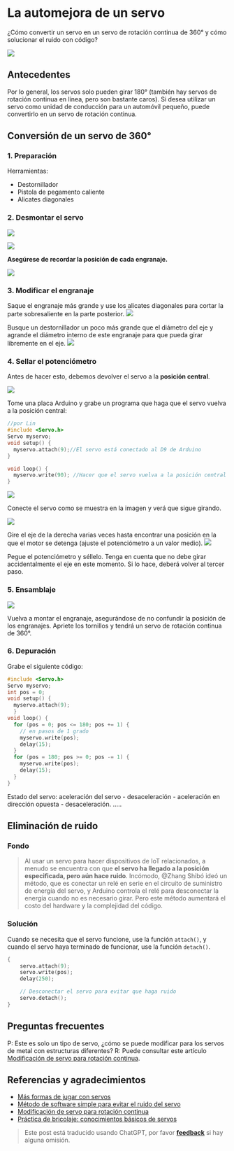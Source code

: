# La automejora de un servo

¿Cómo convertir un servo en un servo de rotación continua de 360° y cómo solucionar el ruido con código?

![](https://wiki-media-1253965369.cos.ap-guangzhou.myqcloud.com/img/2218072-04cbc8eb7ac10ddc.jpg)

## Antecedentes

Por lo general, los servos solo pueden girar 180° (también hay servos de rotación continua en línea, pero son bastante caros). Si desea utilizar un servo como unidad de conducción para un automóvil pequeño, puede convertirlo en un servo de rotación continua.

## Conversión de un servo de 360°

### 1. Preparación

Herramientas:

- Destornillador
- Pistola de pegamento caliente
- Alicates diagonales

### 2. Desmontar el servo

![](https://wiki-media-1253965369.cos.ap-guangzhou.myqcloud.com/img/2218072-7bc137198ac65914.jpg)

![](https://wiki-media-1253965369.cos.ap-guangzhou.myqcloud.com/img/2218072-ce45e1ce8a869ed2.jpg)

**Asegúrese de recordar la posición de cada engranaje.**

![](https://wiki-media-1253965369.cos.ap-guangzhou.myqcloud.com/img/2218072-f81faeac715a89f7.jpg)

### 3. Modificar el engranaje

Saque el engranaje más grande y use los alicates diagonales para cortar la parte sobresaliente en la parte posterior. ![](https://wiki-media-1253965369.cos.ap-guangzhou.myqcloud.com/img/2218072-2fab2f9620b5efb2.jpg)

Busque un destornillador un poco más grande que el diámetro del eje y agrande el diámetro interno de este engranaje para que pueda girar libremente en el eje. ![](https://wiki-media-1253965369.cos.ap-guangzhou.myqcloud.com/img/2218072-b5de55e257df450e.jpg)

### 4. Sellar el potenciómetro

Antes de hacer esto, debemos devolver el servo a la **posición central**.

![](https://wiki-media-1253965369.cos.ap-guangzhou.myqcloud.com/img/2218072-3f7127da4c2c8d88.jpg)

Tome una placa Arduino y grabe un programa que haga que el servo vuelva a la posición central:

```cpp
//por Lin
#include <Servo.h>
Servo myservo;
void setup() {
  myservo.attach(9);//El servo está conectado al D9 de Arduino
}

void loop() {
  myservo.write(90); //Hacer que el servo vuelva a la posición central
}
```

![](https://wiki-media-1253965369.cos.ap-guangzhou.myqcloud.com/img/2218072-41374b07e5f87b06.png)

Conecte el servo como se muestra en la imagen y verá que sigue girando.

![](https://wiki-media-1253965369.cos.ap-guangzhou.myqcloud.com/img/2218072-04e91993e3d57d4d.jpg)

Gire el eje de la derecha varias veces hasta encontrar una posición en la que el motor se detenga (ajuste el potenciómetro a un valor medio). ![](https://wiki-media-1253965369.cos.ap-guangzhou.myqcloud.com/img/2218072-964d07b3c4c304d4.jpg)

Pegue el potenciómetro y séllelo. Tenga en cuenta que no debe girar accidentalmente el eje en este momento. Si lo hace, deberá volver al tercer paso.

### 5. Ensamblaje

![](https://wiki-media-1253965369.cos.ap-guangzhou.myqcloud.com/img/2218072-d0aec7a2cb430e4c.jpg)

Vuelva a montar el engranaje, asegurándose de no confundir la posición de los engranajes. Apriete los tornillos y tendrá un servo de rotación continua de 360°.

### 6. Depuración

Grabe el siguiente código:

```cpp
#include <Servo.h>
Servo myservo;
int pos = 0;
void setup() {
  myservo.attach(9);
  }
void loop() {
  for (pos = 0; pos <= 180; pos += 1) {
    // en pasos de 1 grado
    myservo.write(pos);
    delay(15);
  }
  for (pos = 180; pos >= 0; pos -= 1) {
    myservo.write(pos);
    delay(15);
  }
}
```

Estado del servo: aceleración del servo - desaceleración - aceleración en dirección opuesta - desaceleración. .....

## Eliminación de ruido

### Fondo

> Al usar un servo para hacer dispositivos de IoT relacionados, a menudo se encuentra con que **el servo ha llegado a la posición especificada, pero aún hace ruido**. Incómodo, @Zhang Shibó ideó un método, que es conectar un relé en serie en el circuito de suministro de energía del servo, y Arduino controla el relé para desconectar la energía cuando no es necesario girar. Pero este método aumentará el costo del hardware y la complejidad del código.

### Solución

Cuando se necesita que el servo funcione, use la función `attach()`, y cuando el servo haya terminado de funcionar, use la función `detach()`.

```cpp
{
    servo.attach(9);
    servo.write(pos);
    delay(250);

    // Desconectar el servo para evitar que haga ruido
    servo.detach();
}
```

## Preguntas frecuentes

P: Este es solo un tipo de servo, ¿cómo se puede modificar para los servos de metal con estructuras diferentes?
R: Puede consultar este artículo [Modificación de servo para rotación continua](https://www.geek-workshop.com/thread-14885-1-1.html).

## Referencias y agradecimientos

- [Más formas de jugar con servos](https://mp.weixin.qq.com/s?__biz=MjM5MzUzODg2NA==&mid=2652149326&idx=1&sn=1760691e14cd110345f1847658acefd3&mpshare=1&scene=1&srcid=1003cUr6AYjfze46sYqMbGmP#rd)
- [Método de software simple para evitar el ruido del servo](https://blog.vvzero.com/2018/04/13/servo-without-ringing-by-software/)
- [Modificación de servo para rotación continua](https://www.geek-workshop.com/thread-14885-1-1.html)
- [Práctica de bricolaje: conocimientos básicos de servos](https://www.guokr.com/article/5292/)

> Este post está traducido usando ChatGPT, por favor [**feedback**](https://github.com/linyuxuanlin/Wiki_MkDocs/issues/new) si hay alguna omisión.
